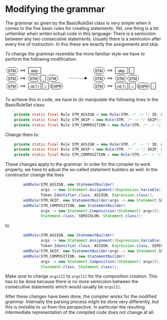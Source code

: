 # Modifying the grammar

The grammar as given by the BasicRuleSet class is very simple when it comes to the five basic rules for creating statements. Yet, one thing is a bit unfamiliar when writen actual code in this language: There is a semicolon between any two consecutive statements. Usually there is a semicolon after every line of instruction. In this these are exactly the assignments and skip.

To change the grammar resemble the more familiar style we have to perform the following modification.

![](../images/modify_grammar.jpg)

To achieve this in code, we have to do manipulate the following lines in the BasicRuleSet class:
```java
    private static final Rule STM_ASSIGN = new Rule(STM, /* -> */ ID, ASSIGN, EXPR);
    private static final Rule STM_SKIP = new Rule(STM, /* -> */ SKIP);
    private static final Rule STM_COMPOSITION = new Rule(STM, /* -> */ STM, SEMICOLON, STM);
```
Change them to:
```java
    private static final Rule STM_ASSIGN = new Rule(STM, /* -> */ ID, ASSIGN, EXPR, SEMICOLON);
    private static final Rule STM_SKIP = new Rule(STM, /* -> */ SKIP, SEMICOLON);
    private static final Rule STM_COMPOSITION = new Rule(STM, /* -> */ STM, STM);
```

These changes apply to the grammar. In order for the compiler to work properly, we have to adjust the so-called statement builders as well. In the constructor change the lines
```java
        addRule(STM_ASSIGN, new StatementBuilder(
                args -> new Statement.Assignment((Expression.Variable) args[0], (Expression) args[2]),
                Token.Identifier.class, ASSIGN, Expression.class));
        addRule(STM_SKIP, new StatementBuilder(args -> new Statement.Skip(), SKIP));
        addRule(STM_COMPOSITION, new StatementBuilder(
                args -> new Statement.Composition((Statement) args[0], (Statement) args[2]),
                Statement.class, SEMICOLON, Statement.class));
```
to
```java
        addRule(STM_ASSIGN, new StatementBuilder(
                args -> new Statement.Assignment((Expression.Variable) args[0], (Expression) args[2]),
                Token.Identifier.class, ASSIGN, Expression.class, SEMICOLON));
        addRule(STM_SKIP, new StatementBuilder(args -> new Statement.Skip(), SKIP, SEMICOLON));
        addRule(STM_COMPOSITION, new StatementBuilder(
                args -> new Statement.Composition((Statement) args[0], (Statement) args[1]),
                Statement.class, Statement.class));
```

Make sure to change `args[2]` to `args[1]` for the composition creation. This has to be done because there is no more semicolon between the consecutive statements which would usually be `args[1]`.

After these changes have been done, the compiler works for the modified grammar. Internally the parsing process might be done very differently, but this is invisible to us from this perspective. In particular the resulting intermediate representation of the compiled code does not change at all.
